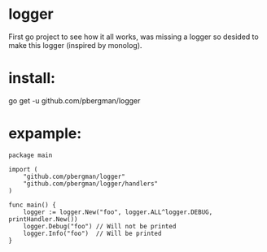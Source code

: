 # logger
First go project to see how it all works, was missing a logger so desided to make this logger (inspired by monolog).

# install:
go get -u github.com/pbergman/logger

# expample:
```
package main

import (
	"github.com/pbergman/logger"
	"github.com/pbergman/logger/handlers"
)

func main() {
	logger := logger.New("foo", logger.ALL^logger.DEBUG, printHandler.New())
	logger.Debug("foo") // Will not be printed
	logger.Info("foo")  // Will be printed
}
```
